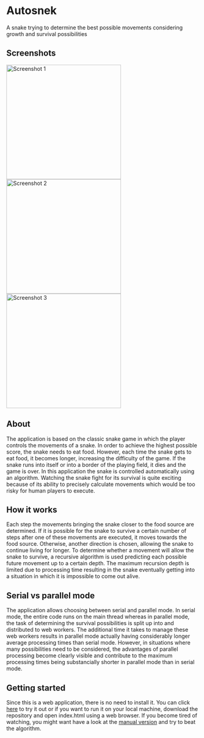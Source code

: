# Autosnek
A snake trying to determine the best possible movements considering growth and survival possibilities


## Screenshots
<img src="https://user-images.githubusercontent.com/53840228/86528238-61083d80-bea6-11ea-851a-d523e42443ce.png" alt="Screenshot 1" width="300"/> <img src="https://user-images.githubusercontent.com/53840228/86528239-62396a80-bea6-11ea-901d-3e596be5ef2d.png" alt="Screenshot 2" width="300"/> <img src="https://user-images.githubusercontent.com/53840228/85923783-4a525d00-b88e-11ea-895c-3fd724f90d0f.png" alt="Screenshot 3" width="300"/>


## About
The application is based on the classic snake game in which the player controls the movements of a snake. In order to achieve the highest possible score, the snake needs to eat food. However, each time the snake gets to eat food, it becomes longer, increasing the difficulty of the game. If the snake runs into itself or into a border of the playing field, it dies and the game is over. In this application the snake is controlled automatically using an algorithm. Watching the snake fight for its survival is quite exciting because of its ability to precisely calculate movements which would be too risky for human players to execute.


## How it works
Each step the movements bringing the snake closer to the food source are determined. If it is possible for the snake to survive a certain number of steps after one of these movements are executed, it moves towards the food source. Otherwise, another direction is chosen, allowing the snake to continue living for longer. To determine whether a movement will allow the snake to survive, a recursive algorithm is used predicting each possible future movement up to a certain depth. The maximum recursion depth is limited due to processing time resulting in the snake eventually getting into a situation in which it is impossible to come out alive. 


## Serial vs parallel mode
The application allows choosing between serial and parallel mode. In serial mode, the entire code runs on the main thread whereas in parallel mode, the task of determining the survival possibilities is split up into and distributed to web workers. The additional time it takes to manage these web workers results in parallel mode actually having considerably longer average processing times than serial mode. However, in situations where many possibilities need to be considered, the advantages of parallel processing become clearly visible and contribute to the maximum processing times being substancially shorter in parallel mode than in serial mode.


## Getting started
Since this is a web application, there is no need to install it. You can click [here](https://rahmsauce.github.io/Autosnek/index.html) to try it out or if you want to run it on your local machine, download the repository and open index.html using a web browser. If you become tired of watching, you might want have a look at the [manual version](https://github.com/Rahmsauce/Snek) and try to beat the algorithm.
